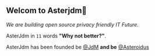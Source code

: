 ## Welcom to Asterjdm👋

_We are building open source privacy friendly IT Future._

AsterJdm in `11` words __"Why not better?"__.

AsterJdm has been founded be [@JdM](https://githubcomm/judemont) __and be__ [@Asteroidus](https://github.com/AstroidusTv)